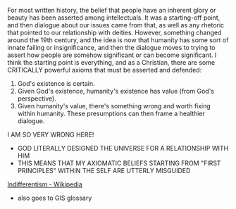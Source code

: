 For most written history, the belief that people have an inherent glory or beauty has been asserted among intellectuals. It was a starting-off point, and then dialogue about our issues came from that, as well as any rhetoric that pointed to our relationship with deities.
However, something changed around the 19th century, and the idea is now that humanity has some sort of innate failing or insignificance, and then the dialogue moves to trying to assert how people are somehow significant or can become significant.
I think the starting point is everything, and as a Christian, there are some CRITICALLY powerful axioms that must be asserted and defended:
1. God's existence is certain.
2. Given God's existence, humanity's existence has value (from God's perspective).
3. Given humanity's value, there's something wrong and worth fixing within humanity.
These presumptions can then frame a healthier dialogue.

I AM SO VERY WRONG HERE!
- GOD LITERALLY DESIGNED THE UNIVERSE FOR A RELATIONSHIP WITH HIM
- THIS MEANS THAT MY AXIOMATIC BELIEFS STARTING FROM "FIRST PRINCIPLES" WITHIN THE SELF ARE UTTERLY MISGUIDED

[Indifferentism - Wikipedia](https://en.wikipedia.org/wiki/Indifferentism)
- also goes to GIS glossary
